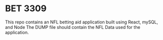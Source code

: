 # BET 3309

This repo contains an NFL betting aid application built using React, mySQL, and Node
The DUMP file should contain the NFL Data used for the application.
